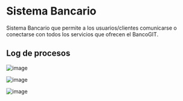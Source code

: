 # Sistema Bancario

Sistema Bancario que permite a los usuarios/clientes comunicarse o conectarse con todos los servicios que ofrecen el BancoGIT.

## Log de procesos

![image](https://github.com/haroldcholesmejia/sistema-bancario/assets/37917448/bbe03731-fb83-444c-a3a1-bdf8ee01aaf4)

![image](https://github.com/haroldcholesmejia/sistema-bancario/assets/37917448/5862043d-2905-4c21-930e-90e3d67dcdc5)


![image](https://github.com/haroldcholesmejia/sistema-bancario/assets/37917448/01f240cc-9274-4403-8d47-1c0a2ce3991c)




